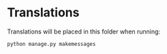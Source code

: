 # Translations

Translations will be placed in this folder when running:

    python manage.py makemessages
